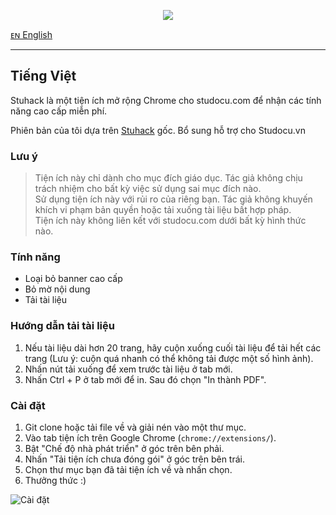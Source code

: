 <p align="center">
<img src="https://user-images.githubusercontent.com/67743899/159747006-f38ea4c4-107d-41e6-b570-1bcd9458aced.png">
</p>

[ᴇɴ English](./README.md)

---

## Tiếng Việt

Stuhack là một tiện ích mở rộng Chrome cho studocu.com để nhận các tính năng cao cấp miễn phí.

Phiên bản của tôi dựa trên [Stuhack](https://github.com/isanchop/stuhack) gốc. Bổ sung hỗ trợ cho Studocu.vn

### Lưu ý

> Tiện ích này chỉ dành cho mục đích giáo dục. Tác giả không chịu trách nhiệm cho bất kỳ việc sử dụng sai mục đích nào.  
> Sử dụng tiện ích này với rủi ro của riêng bạn. Tác giả không khuyến khích vi phạm bản quyền hoặc tải xuống tài liệu bất hợp pháp.  
> Tiện ích này không liên kết với studocu.com dưới bất kỳ hình thức nào.

### Tính năng

- Loại bỏ banner cao cấp
- Bỏ mờ nội dung
- Tải tài liệu

### Hướng dẫn tải tài liệu

1. Nếu tài liệu dài hơn 20 trang, hãy cuộn xuống cuối tài liệu để tải hết các trang (Lưu ý: cuộn quá nhanh có thể không tải được một số hình ảnh).
2. Nhấn nút tải xuống để xem trước tài liệu ở tab mới.
3. Nhấn Ctrl + P ở tab mới để in. Sau đó chọn "In thành PDF".

### Cài đặt

1. Git clone hoặc tải file về và giải nén vào một thư mục.
2. Vào tab tiện ích trên Google Chrome (`chrome://extensions/`).
3. Bật "Chế độ nhà phát triển" ở góc trên bên phải.
4. Nhấn "Tải tiện ích chưa đóng gói" ở góc trên bên trái.
5. Chọn thư mục bạn đã tải tiện ích về và nhấn chọn.
6. Thưởng thức :)

![Cài đặt](https://user-images.githubusercontent.com/67743899/149144506-714a84a0-cd10-4155-91fe-20c39753b578.jpg)
